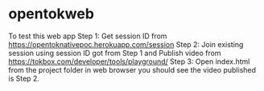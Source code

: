 # opentokweb
To test this web app
Step 1: Get session ID from https://opentoknativepoc.herokuapp.com/session
Step 2: Join existing session using session ID got from Step 1 and Publish video from https://tokbox.com/developer/tools/playground/
Step 3: Open index.html from the project folder in web browser you should see the video published is Step 2.
